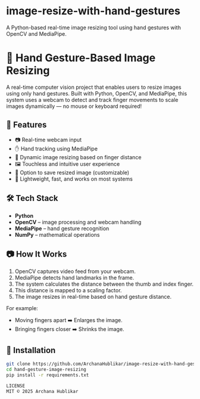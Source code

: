 # image-resize-with-hand-gestures
A Python-based real-time image resizing tool using hand gestures with OpenCV and MediaPipe.

# 🤚 Hand Gesture-Based Image Resizing

A real-time computer vision project that enables users to resize images using only hand gestures. Built with Python, OpenCV, and MediaPipe, this system uses a webcam to detect and track finger movements to scale images dynamically — no mouse or keyboard required!

## 🚀 Features

- 📷 Real-time webcam input
- ✋ Hand tracking using MediaPipe
- 🔄 Dynamic image resizing based on finger distance
- 🖼️ Touchless and intuitive user experience
- 💾 Option to save resized image (customizable)
- 🖤 Lightweight, fast, and works on most systems

## 🛠️ Tech Stack

- **Python**
- **OpenCV** – image processing and webcam handling
- **MediaPipe** – hand gesture recognition
- **NumPy** – mathematical operations

## 📷 How It Works

1. OpenCV captures video feed from your webcam.
2. MediaPipe detects hand landmarks in the frame.
3. The system calculates the distance between the thumb and index finger.
4. This distance is mapped to a scaling factor.
5. The image resizes in real-time based on hand gesture distance.

For example:
- Moving fingers apart ➡️ Enlarges the image.
- Bringing fingers closer ➡️ Shrinks the image.

## 🔧 Installation

```bash
git clone https://github.com/ArchanaHublikar/image-resize-with-hand-gestures.git
cd hand-gesture-image-resizing
pip install -r requirements.txt

LICENSE
MIT © 2025 Archana Hublikar
